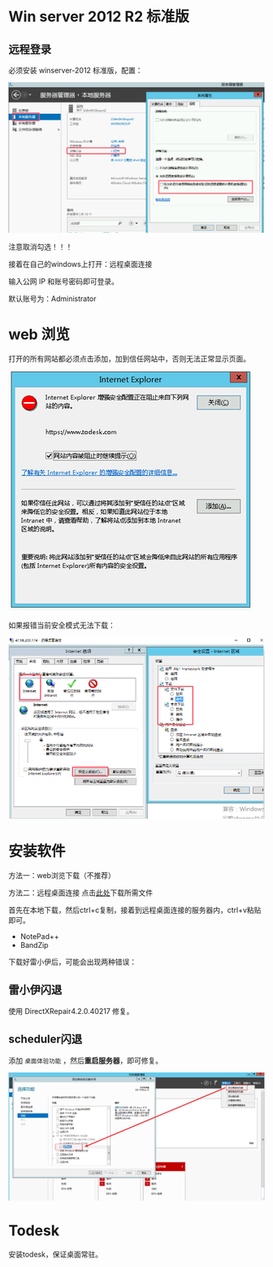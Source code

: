 # Win server 2012 R2 标准版

## 远程登录

必须安装 winserver-2012 标准版，配置：

![rdp](./img/rdp.png)

注意取消勾选！！！

接着在自己的windows上打开：远程桌面连接

输入公网 IP 和账号密码即可登录。

默认账号为：Administrator

# web 浏览

打开的所有网站都必须点击添加，加到信任网站中，否则无法正常显示页面。

![web](./img/web.png)

如果报错当前安全模式无法下载：

![download](./img/download.png)

# 安装软件

方法一：web浏览下载（不推荐）

方法二：远程桌面连接 点击[此处](https://pan.baidu.com/s/1e-RmSklPME5mYJ4B6HFPeA?pwd=ytmv)下载所需文件

首先在本地下载，然后ctrl+c复制，接着到远程桌面连接的服务器内，ctrl+v粘贴即可。

- NotePad++
- BandZip

下载好雷小伊后，可能会出现两种错误：

## 雷小伊闪退

使用 DirectXRepair4.2.0.40217 修复。

## scheduler闪退

添加 `桌面体验功能` ，然后**重启服务器**，即可修复。

![fix_cv2](./img/fix_cv2.png)

# Todesk

安装todesk，保证桌面常驻。
